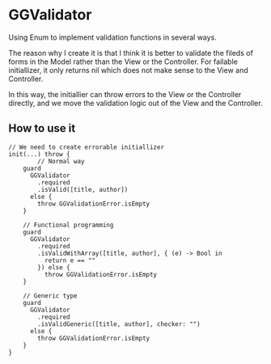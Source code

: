 # GGValidator
Using Enum to implement validation functions in several ways.

The reason why I create it is that I think it is better to validate the fileds of forms in the Model rather than the View or the Controller. For failable initiallizer, it only returns nil which does not make sense to the View and Controller.

In this way, the initiallier can throw errors to the View or the Controller directly, and we move the validation logic out of the View and the Controller.

## How to use it
```
// We need to create errorable initiallizer
init(...) throw {
		// Normal way
    guard
      GGValidator
        .required
        .isValid([title, author])
      else { 
      	throw GGValidationError.isEmpty
    }
    
    // Functional programming
    guard
      GGValidator
        .required
        .isValidWithArray([title, author], { (e) -> Bool in
          return e == ""
        }) else {
          throw GGValidationError.isEmpty
    }
    
    // Generic type
    guard
      GGValidator
        .required
        .isValidGeneric([title, author], checker: "")
      else {
      	throw GGValidationError.isEmpty
    }
}
```
